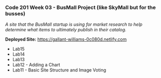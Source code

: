 ### Code 201 Week 03 - BusMall Project (like SkyMall but for the busses)

_A site that the BusMall startup is using for market research to help determine what items to ultimately publish in their catalog._

**Deployed Site:** https://gallant-williams-0c080d.netlify.com

- Lab15
- Lab14
- Lab13
- Lab12 - Adding a Chart
- Lab11 - Basic Site Structure and Image Voting
